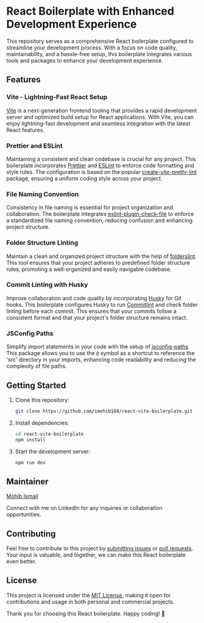 # React Boilerplate with Enhanced Development Experience

This repository serves as a comprehensive React boilerplate configured to streamline your development process. With a focus on code quality, maintainability, and a hassle-free setup, this boilerplate integrates various tools and packages to enhance your development experience.

## Features

### Vite - Lightning-Fast React Setup

[Vite](https://vitejs.dev/) is a next-generation frontend tooling that provides a rapid development server and optimized build setup for React applications. With Vite, you can enjoy lightning-fast development and seamless integration with the latest React features.

### Prettier and ESLint

Maintaining a consistent and clean codebase is crucial for any project. This boilerplate incorporates [Prettier](https://prettier.io/) and [ESLint](https://eslint.org/) to enforce code formatting and style rules. The configuration is based on the popular [create-vite-pretty-lint](https://www.npmjs.com/package/create-vite-pretty-lint) package, ensuring a uniform coding style across your project.

### File Naming Convention

Consistency in file naming is essential for project organization and collaboration. The boilerplate integrates [eslint-plugin-check-file](https://www.npmjs.com/package/eslint-plugin-check-file) to enforce a standardized file naming convention, reducing confusion and enhancing project structure.

### Folder Structure Linting

Maintain a clean and organized project structure with the help of [folderslint](https://github.com/denisraslov/folderslint). This tool ensures that your project adheres to predefined folder structure rules, promoting a well-organized and easily navigable codebase.

### Commit Linting with Husky

Improve collaboration and code quality by incorporating [Husky](https://typicode.github.io/husky/#/) for Git hooks. This boilerplate configures Husky to run [Commitlint](https://commitlint.js.org/) and check folder linting before each commit. This ensures that your commits follow a consistent format and that your project's folder structure remains intact.

### JSConfig Paths

Simplify import statements in your code with the setup of [jsconfig-paths](https://www.npmjs.com/package/vite-jsconfig-paths). This package allows you to use the `@` symbol as a shortcut to reference the 'src' directory in your imports, enhancing code readability and reducing the complexity of file paths.

## Getting Started

1. Clone this repository:

   ```bash
   git clone https://github.com/imohib168/react-vite-boilerplate.git

2. Install dependencies:

   ```bash
   cd react-vite-boilerplate
   npm install

3. Start the development server:
   ```bash
   npm run dev

## Maintainer

[Mohib Ismail](https://www.linkedin.com/in/imohib168/)

Connect with me on LinkedIn for any inquiries or collaboration opportunities.

## Contributing

Feel free to contribute to this project by [submitting issues](https://github.com/your-username/your-react-boilerplate/issues) or [pull requests](https://github.com/your-username/your-react-boilerplate/pulls). Your input is valuable, and together, we can make this React boilerplate even better.

## License

This project is licensed under the [MIT License](LICENSE), making it open for contributions and usage in both personal and commercial projects.

Thank you for choosing this React boilerplate. Happy coding! 🚀